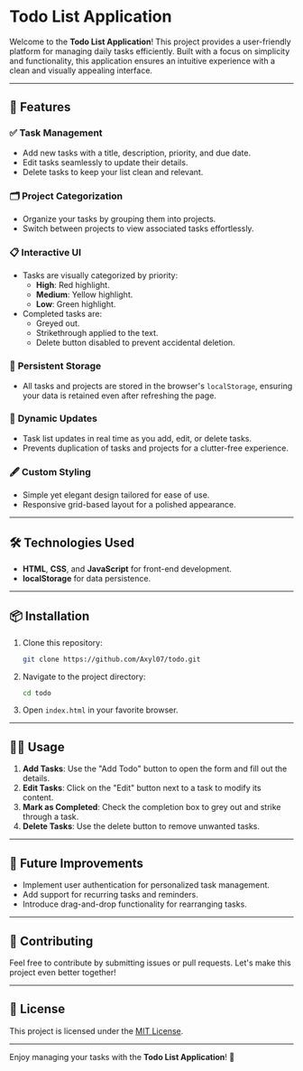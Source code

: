 # Todo List Application

Welcome to the **Todo List Application**! This project provides a user-friendly platform for managing daily tasks efficiently. Built with a focus on simplicity and functionality, this application ensures an intuitive experience with a clean and visually appealing interface.

---

## 🚀 Features

### ✅ **Task Management**
- Add new tasks with a title, description, priority, and due date.
- Edit tasks seamlessly to update their details.
- Delete tasks to keep your list clean and relevant.

### 🗂️ **Project Categorization**
- Organize your tasks by grouping them into projects.
- Switch between projects to view associated tasks effortlessly.

### 📋 **Interactive UI**
- Tasks are visually categorized by priority:
  - **High**: Red highlight.
  - **Medium**: Yellow highlight.
  - **Low**: Green highlight.
- Completed tasks are:
  - Greyed out.
  - Strikethrough applied to the text.
  - Delete button disabled to prevent accidental deletion.

### 📝 **Persistent Storage**
- All tasks and projects are stored in the browser's `localStorage`, ensuring your data is retained even after refreshing the page.

### 🔄 **Dynamic Updates**
- Task list updates in real time as you add, edit, or delete tasks.
- Prevents duplication of tasks and projects for a clutter-free experience.

### 🖋️ **Custom Styling**
- Simple yet elegant design tailored for ease of use.
- Responsive grid-based layout for a polished appearance.

---

## 🛠️ Technologies Used
- **HTML**, **CSS**, and **JavaScript** for front-end development.
- **localStorage** for data persistence.

---

## 📦 Installation

1. Clone this repository:
   ```bash
   git clone https://github.com/Axyl07/todo.git
   ```
2. Navigate to the project directory:
   ```bash
   cd todo
   ```
3. Open `index.html` in your favorite browser.

---

## 👨‍💻 Usage

1. **Add Tasks**: Use the "Add Todo" button to open the form and fill out the details.
2. **Edit Tasks**: Click on the "Edit" button next to a task to modify its content.
3. **Mark as Completed**: Check the completion box to grey out and strike through a task.
4. **Delete Tasks**: Use the delete button to remove unwanted tasks.

---

## 🧩 Future Improvements
- Implement user authentication for personalized task management.
- Add support for recurring tasks and reminders.
- Introduce drag-and-drop functionality for rearranging tasks.

---


## 🤝 Contributing
Feel free to contribute by submitting issues or pull requests. Let's make this project even better together!

---

## 📄 License
This project is licensed under the [MIT License](LICENSE).

---

Enjoy managing your tasks with the **Todo List Application**! 🎉